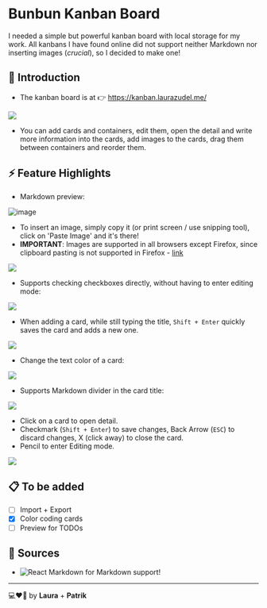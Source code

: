 # Bunbun Kanban Board

I needed a simple but powerful kanban board with local storage for my work. All kanbans I have found online did not support neither Markdown nor inserting images (*crucial*), so I decided to make one!

  ## 📖 Introduction
  - The kanban board is at 👉 https://kanban.laurazudel.me/
    
  ![](https://github.com/lau-zudelova/bunbun-kanban-board/blob/main/readme_resources/kanban.gif)

  - You can add cards and containers, edit them, open the detail and write more information into the cards, add images to the cards, drag them between containers and reorder them.


  ## ⚡ Feature Highlights
  
  - Markdown preview: 

  ![image](https://github.com/lau-zudelova/bunbun-kanban-board/assets/42751429/59c5300a-6c08-428f-9946-df03cfead903)

  - To insert an image, simply copy it (or print screen / use snipping tool), click on 'Paste Image' and it's there!
  - **IMPORTANT**: Images are supported in all browsers except Firefox, since clipboard pasting is not supported in Firefox - [link](https://developer.mozilla.org/en-US/docs/Web/API/Clipboard_API)

  ![](https://github.com/lau-zudelova/bunbun-kanban-board/blob/main/readme_resources/images.gif)

  - Supports checking checkboxes directly, without having to enter editing mode:

  ![](https://github.com/lau-zudelova/bunbun-kanban-board/blob/main/readme_resources/checkbox.gif)
  
  - When adding a card, while still typing the title, `Shift + Enter` quickly saves the card and adds a new one.

  ![](https://github.com/lau-zudelova/bunbun-kanban-board/blob/main/readme_resources/addCardsFast.gif)

  - Change the text color of a card:
    
  ![](https://github.com/lau-zudelova/bunbun-kanban-board/blob/main/readme_resources/changeColor.gif)

  - Supports Markdown divider in the card title:
    
   ![](https://github.com/lau-zudelova/bunbun-kanban-board/blob/main/readme_resources/divider.gif)

  - Click on a card to open detail.
  - Checkmark (`Shift + Enter`) to save changes, Back Arrow (`ESC`) to discard changes, X (click away) to close the card.
  - Pencil to enter Editing mode.

  ![](https://github.com/lau-zudelova/bunbun-kanban-board/blob/main/readme_resources/cardDetail.gif)


  ## 📋 To be added

  - [ ] Import + Export
  - [x] Color coding cards
  - [ ] Preview for TODOs

  ## 📃 Sources
  - ![React Markdown](https://github.com/remarkjs/react-markdown) for Markdown support!

---

💻❤🍲 by **Laura** + **Patrik**
